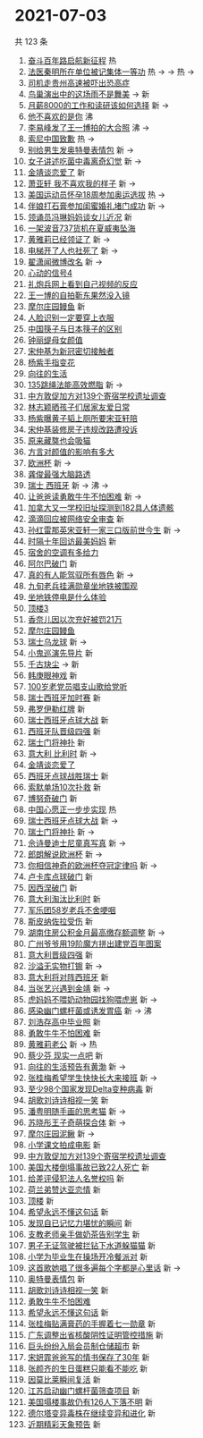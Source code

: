 # 2021-07-03

共 123 条

<!-- BEGIN -->
<!-- 最后更新时间 Sat Jul 03 2021 09:56:43 GMT+0800 (China Standard Time) -->

1. [奋斗百年路启航新征程](https://s.weibo.com//weibo?q=%23%E5%A5%8B%E6%96%97%E7%99%BE%E5%B9%B4%E8%B7%AF%E5%90%AF%E8%88%AA%E6%96%B0%E5%BE%81%E7%A8%8B%23&Refer=new_time)
   热
2. [法医秦明所在单位被记集体一等功](https://s.weibo.com//weibo?q=%23%E6%B3%95%E5%8C%BB%E7%A7%A6%E6%98%8E%E6%89%80%E5%9C%A8%E5%8D%95%E4%BD%8D%E8%A2%AB%E8%AE%B0%E9%9B%86%E4%BD%93%E4%B8%80%E7%AD%89%E5%8A%9F%23&Refer=top)
   热 -> -> 热 ->
3. [司机走贵州高速被吓出恐高症](https://s.weibo.com//weibo?q=%23%E5%8F%B8%E6%9C%BA%E8%B5%B0%E8%B4%B5%E5%B7%9E%E9%AB%98%E9%80%9F%E8%A2%AB%E5%90%93%E5%87%BA%E6%81%90%E9%AB%98%E7%97%87%23&Refer=top)
4. [鸟巢演出中的这场雨不是舞美](https://s.weibo.com//weibo?q=%23%E9%B8%9F%E5%B7%A2%E6%BC%94%E5%87%BA%E4%B8%AD%E7%9A%84%E8%BF%99%E5%9C%BA%E9%9B%A8%E4%B8%8D%E6%98%AF%E8%88%9E%E7%BE%8E%23&Refer=top)
   -> 新
5. [月薪8000的工作和读研该如何选择](https://s.weibo.com//weibo?q=%23%E6%9C%88%E8%96%AA8000%E7%9A%84%E5%B7%A5%E4%BD%9C%E5%92%8C%E8%AF%BB%E7%A0%94%E8%AF%A5%E5%A6%82%E4%BD%95%E9%80%89%E6%8B%A9%23&Refer=top)
   新 ->
6. [他不喜欢的是你](https://s.weibo.com//weibo?q=%23%E4%BB%96%E4%B8%8D%E5%96%9C%E6%AC%A2%E7%9A%84%E6%98%AF%E4%BD%A0%23&Refer=top)
   沸
7. [李易峰发了王一博拍的大合照](https://s.weibo.com//weibo?q=%23%E6%9D%8E%E6%98%93%E5%B3%B0%E5%8F%91%E4%BA%86%E7%8E%8B%E4%B8%80%E5%8D%9A%E6%8B%8D%E7%9A%84%E5%A4%A7%E5%90%88%E7%85%A7%23&Refer=top)
   沸 ->
8. [索尼中国致歉](https://s.weibo.com//weibo?q=%23%E7%B4%A2%E5%B0%BC%E4%B8%AD%E5%9B%BD%E8%87%B4%E6%AD%89%23&Refer=top)
   热 ->
9. [别给男生发奥特曼表情包](https://s.weibo.com//weibo?q=%23%E5%88%AB%E7%BB%99%E7%94%B7%E7%94%9F%E5%8F%91%E5%A5%A5%E7%89%B9%E6%9B%BC%E8%A1%A8%E6%83%85%E5%8C%85%23&Refer=top)
   新 ->
10. [女子讲述吃菌中毒离奇幻觉](https://s.weibo.com//weibo?q=%23%E5%A5%B3%E5%AD%90%E8%AE%B2%E8%BF%B0%E5%90%83%E8%8F%8C%E4%B8%AD%E6%AF%92%E7%A6%BB%E5%A5%87%E5%B9%BB%E8%A7%89%23&Refer=top)
    新 ->
11. [金靖谈恋爱了](https://s.weibo.com//weibo?q=%E9%87%91%E9%9D%96%E8%B0%88%E6%81%8B%E7%88%B1%E4%BA%86&Refer=top)
    新
12. [萧亚轩 我不喜欢我的样子](https://s.weibo.com//weibo?q=%E8%90%A7%E4%BA%9A%E8%BD%A9%20%E6%88%91%E4%B8%8D%E5%96%9C%E6%AC%A2%E6%88%91%E7%9A%84%E6%A0%B7%E5%AD%90&Refer=top)
    新 ->
13. [美国运动员怀孕18周参加奥运选拔](https://s.weibo.com//weibo?q=%23%E7%BE%8E%E5%9B%BD%E8%BF%90%E5%8A%A8%E5%91%98%E6%80%80%E5%AD%9518%E5%91%A8%E5%8F%82%E5%8A%A0%E5%A5%A5%E8%BF%90%E9%80%89%E6%8B%94%23&Refer=top)
    热 ->
14. [伴娘打石膏参加闺蜜婚礼堵门成功](https://s.weibo.com//weibo?q=%23%E4%BC%B4%E5%A8%98%E6%89%93%E7%9F%B3%E8%86%8F%E5%8F%82%E5%8A%A0%E9%97%BA%E8%9C%9C%E5%A9%9A%E7%A4%BC%E5%A0%B5%E9%97%A8%E6%88%90%E5%8A%9F%23&Refer=top)
    新 ->
15. [领诵员冯琳妈妈谈女儿近况](https://s.weibo.com//weibo?q=%23%E9%A2%86%E8%AF%B5%E5%91%98%E5%86%AF%E7%90%B3%E5%A6%88%E5%A6%88%E8%B0%88%E5%A5%B3%E5%84%BF%E8%BF%91%E5%86%B5%23&Refer=top)
    新
16. [一架波音737货机在夏威夷坠海](https://s.weibo.com//weibo?q=%23%E4%B8%80%E6%9E%B6%E6%B3%A2%E9%9F%B3737%E8%B4%A7%E6%9C%BA%E5%9C%A8%E5%A4%8F%E5%A8%81%E5%A4%B7%E5%9D%A0%E6%B5%B7%23&Refer=top)
17. [黄雅莉已经领证了](https://s.weibo.com//weibo?q=%23%E9%BB%84%E9%9B%85%E8%8E%89%E5%B7%B2%E7%BB%8F%E9%A2%86%E8%AF%81%E4%BA%86%23&Refer=top)
    新 ->
18. [电梯开了人也社死了](https://s.weibo.com//weibo?q=%23%E7%94%B5%E6%A2%AF%E5%BC%80%E4%BA%86%E4%BA%BA%E4%B9%9F%E7%A4%BE%E6%AD%BB%E4%BA%86%23&Refer=top)
    新 ->
19. [翟潇闻微博改名](https://s.weibo.com//weibo?q=%23%E7%BF%9F%E6%BD%87%E9%97%BB%E5%BE%AE%E5%8D%9A%E6%94%B9%E5%90%8D%23&Refer=top)
    新 ->
20. [心动的信号4](https://s.weibo.com//weibo?q=%23%E5%BF%83%E5%8A%A8%E7%9A%84%E4%BF%A1%E5%8F%B74%23&Refer=top)
21. [礼炮兵网上看到自己视频的反应](https://s.weibo.com//weibo?q=%23%E7%A4%BC%E7%82%AE%E5%85%B5%E7%BD%91%E4%B8%8A%E7%9C%8B%E5%88%B0%E8%87%AA%E5%B7%B1%E8%A7%86%E9%A2%91%E7%9A%84%E5%8F%8D%E5%BA%94%23&Refer=top)
22. [王一博的自拍靳东果然没入镜](https://s.weibo.com//weibo?q=%23%E7%8E%8B%E4%B8%80%E5%8D%9A%E7%9A%84%E8%87%AA%E6%8B%8D%E9%9D%B3%E4%B8%9C%E6%9E%9C%E7%84%B6%E6%B2%A1%E5%85%A5%E9%95%9C%23&Refer=top)
23. [摩尔庄园鳗鱼](https://s.weibo.com//weibo?q=%E6%91%A9%E5%B0%94%E5%BA%84%E5%9B%AD%E9%B3%97%E9%B1%BC&Refer=top)
    新
24. [人脸识别一定要穿上衣服](https://s.weibo.com//weibo?q=%23%E4%BA%BA%E8%84%B8%E8%AF%86%E5%88%AB%E4%B8%80%E5%AE%9A%E8%A6%81%E7%A9%BF%E4%B8%8A%E8%A1%A3%E6%9C%8D%23&Refer=top)
25. [中国筷子与日本筷子的区别](https://s.weibo.com//weibo?q=%23%E4%B8%AD%E5%9B%BD%E7%AD%B7%E5%AD%90%E4%B8%8E%E6%97%A5%E6%9C%AC%E7%AD%B7%E5%AD%90%E7%9A%84%E5%8C%BA%E5%88%AB%23&Refer=top)
26. [钟丽缇母女颜值](https://s.weibo.com//weibo?q=%23%E9%92%9F%E4%B8%BD%E7%BC%87%E6%AF%8D%E5%A5%B3%E9%A2%9C%E5%80%BC%23&Refer=top)
27. [宋仲基为新冠密切接触者](https://s.weibo.com//weibo?q=%23%E5%AE%8B%E4%BB%B2%E5%9F%BA%E4%B8%BA%E6%96%B0%E5%86%A0%E5%AF%86%E5%88%87%E6%8E%A5%E8%A7%A6%E8%80%85%23&Refer=top)
28. [杨紫手指变花](https://s.weibo.com//weibo?q=%23%E6%9D%A8%E7%B4%AB%E6%89%8B%E6%8C%87%E5%8F%98%E8%8A%B1%23&Refer=top)
29. [向往的生活](https://s.weibo.com//weibo?q=%E5%90%91%E5%BE%80%E7%9A%84%E7%94%9F%E6%B4%BB&Refer=top)
30. [135跳绳法能高效燃脂](https://s.weibo.com//weibo?q=%23135%E8%B7%B3%E7%BB%B3%E6%B3%95%E8%83%BD%E9%AB%98%E6%95%88%E7%87%83%E8%84%82%23&Refer=top)
    新 ->
31. [中方敦促加方对139个寄宿学校遗址调查](https://s.weibo.com//weibo?q=%E4%B8%AD%E6%96%B9%E6%95%A6%E4%BF%83%E5%8A%A0%E6%96%B9%E5%AF%B9139%E4%B8%AA%E5%AF%84%E5%AE%BF%E5%AD%A6%E6%A0%A1%E9%81%97%E5%9D%80%E8%B0%83%E6%9F%A5&Refer=top)
32. [林志颖晒孩子们居家友爱日常](https://s.weibo.com//weibo?q=%23%E6%9E%97%E5%BF%97%E9%A2%96%E6%99%92%E5%AD%A9%E5%AD%90%E4%BB%AC%E5%B1%85%E5%AE%B6%E5%8F%8B%E7%88%B1%E6%97%A5%E5%B8%B8%23&Refer=top)
33. [杨紫曝黄子韬上厕所要宋亚轩陪](https://s.weibo.com//weibo?q=%23%E6%9D%A8%E7%B4%AB%E6%9B%9D%E9%BB%84%E5%AD%90%E9%9F%AC%E4%B8%8A%E5%8E%95%E6%89%80%E8%A6%81%E5%AE%8B%E4%BA%9A%E8%BD%A9%E9%99%AA%23&Refer=top)
34. [宋仲基装修房子违规改路遭投诉](https://s.weibo.com//weibo?q=%23%E5%AE%8B%E4%BB%B2%E5%9F%BA%E8%A3%85%E4%BF%AE%E6%88%BF%E5%AD%90%E8%BF%9D%E8%A7%84%E6%94%B9%E8%B7%AF%E9%81%AD%E6%8A%95%E8%AF%89%23&Refer=top)
35. [原来藏獒也会吸猫](https://s.weibo.com//weibo?q=%23%E5%8E%9F%E6%9D%A5%E8%97%8F%E7%8D%92%E4%B9%9F%E4%BC%9A%E5%90%B8%E7%8C%AB%23&Refer=top)
36. [方言对颜值的影响有多大](https://s.weibo.com//weibo?q=%23%E6%96%B9%E8%A8%80%E5%AF%B9%E9%A2%9C%E5%80%BC%E7%9A%84%E5%BD%B1%E5%93%8D%E6%9C%89%E5%A4%9A%E5%A4%A7%23&Refer=top)
37. [欧洲杯](https://s.weibo.com//weibo?q=%E6%AC%A7%E6%B4%B2%E6%9D%AF&Refer=top) 新
    ->
38. [龚俊最强大脑路透](https://s.weibo.com//weibo?q=%23%E9%BE%9A%E4%BF%8A%E6%9C%80%E5%BC%BA%E5%A4%A7%E8%84%91%E8%B7%AF%E9%80%8F%23&Refer=top)
39. [瑞士 西班牙](https://s.weibo.com//weibo?q=%E7%91%9E%E5%A3%AB%20%E8%A5%BF%E7%8F%AD%E7%89%99&Refer=top)
    新 -> 沸 ->
40. [让爸爸读勇敢牛牛不怕困难](https://s.weibo.com//weibo?q=%23%E8%AE%A9%E7%88%B8%E7%88%B8%E8%AF%BB%E5%8B%87%E6%95%A2%E7%89%9B%E7%89%9B%E4%B8%8D%E6%80%95%E5%9B%B0%E9%9A%BE%23&Refer=top)
    新 ->
41. [加拿大又一学校旧址探测到182具人体遗骸](https://s.weibo.com//weibo?q=%23%E5%8A%A0%E6%8B%BF%E5%A4%A7%E5%8F%88%E4%B8%80%E5%AD%A6%E6%A0%A1%E6%97%A7%E5%9D%80%E6%8E%A2%E6%B5%8B%E5%88%B0182%E5%85%B7%E4%BA%BA%E4%BD%93%E9%81%97%E9%AA%B8%23&Refer=top)
42. [滴滴回应被网络安全审查](https://s.weibo.com//weibo?q=%23%E6%BB%B4%E6%BB%B4%E5%9B%9E%E5%BA%94%E8%A2%AB%E7%BD%91%E7%BB%9C%E5%AE%89%E5%85%A8%E5%AE%A1%E6%9F%A5%23&Refer=top)
    新
43. [孙红雷那英宋亚轩一家三口版前世今生](https://s.weibo.com//weibo?q=%23%E5%AD%99%E7%BA%A2%E9%9B%B7%E9%82%A3%E8%8B%B1%E5%AE%8B%E4%BA%9A%E8%BD%A9%E4%B8%80%E5%AE%B6%E4%B8%89%E5%8F%A3%E7%89%88%E5%89%8D%E4%B8%96%E4%BB%8A%E7%94%9F%23&Refer=top)
    新 ->
44. [时隔十年回访最美妈妈](https://s.weibo.com//weibo?q=%23%E6%97%B6%E9%9A%94%E5%8D%81%E5%B9%B4%E5%9B%9E%E8%AE%BF%E6%9C%80%E7%BE%8E%E5%A6%88%E5%A6%88%23&Refer=top)
    新
45. [宿舍的空调有多给力](https://s.weibo.com//weibo?q=%23%E5%AE%BF%E8%88%8D%E7%9A%84%E7%A9%BA%E8%B0%83%E6%9C%89%E5%A4%9A%E7%BB%99%E5%8A%9B%23&Refer=top)
46. [阿尔巴破门](https://s.weibo.com//weibo?q=%E9%98%BF%E5%B0%94%E5%B7%B4%E7%A0%B4%E9%97%A8&Refer=top)
    新
47. [真的有人能驾驭所有唇色](https://s.weibo.com//weibo?q=%23%E7%9C%9F%E7%9A%84%E6%9C%89%E4%BA%BA%E8%83%BD%E9%A9%BE%E9%A9%AD%E6%89%80%E6%9C%89%E5%94%87%E8%89%B2%23&Refer=top)
    新 ->
48. [九旬老兵挂满勋章坐地铁被围观](https://s.weibo.com//weibo?q=%23%E4%B9%9D%E6%97%AC%E8%80%81%E5%85%B5%E6%8C%82%E6%BB%A1%E5%8B%8B%E7%AB%A0%E5%9D%90%E5%9C%B0%E9%93%81%E8%A2%AB%E5%9B%B4%E8%A7%82%23&Refer=top)
49. [坐地铁停电是什么体验](https://s.weibo.com//weibo?q=%23%E5%9D%90%E5%9C%B0%E9%93%81%E5%81%9C%E7%94%B5%E6%98%AF%E4%BB%80%E4%B9%88%E4%BD%93%E9%AA%8C%23&Refer=top)
50. [顶楼3](https://s.weibo.com//weibo?q=%23%E9%A1%B6%E6%A5%BC3%23&Refer=top)
51. [香奈儿因以次充好被罚21万](https://s.weibo.com//weibo?q=%23%E9%A6%99%E5%A5%88%E5%84%BF%E5%9B%A0%E4%BB%A5%E6%AC%A1%E5%85%85%E5%A5%BD%E8%A2%AB%E7%BD%9A21%E4%B8%87%23&Refer=top)
52. [摩尔庄园鳗鱼](https://s.weibo.com//weibo?q=%23%E6%91%A9%E5%B0%94%E5%BA%84%E5%9B%AD%E9%B3%97%E9%B1%BC%23&Refer=top)
53. [瑞士乌龙球](https://s.weibo.com//weibo?q=%E7%91%9E%E5%A3%AB%E4%B9%8C%E9%BE%99%E7%90%83&Refer=top)
    新 ->
54. [小鬼巡演先导片](https://s.weibo.com//weibo?q=%23%E5%B0%8F%E9%AC%BC%E5%B7%A1%E6%BC%94%E5%85%88%E5%AF%BC%E7%89%87%23&Refer=top)
    新
55. [千古玦尘](https://s.weibo.com//weibo?q=%E5%8D%83%E5%8F%A4%E7%8E%A6%E5%B0%98&Refer=top)
    -> 新
56. [韩庚眼神戏](https://s.weibo.com//weibo?q=%23%E9%9F%A9%E5%BA%9A%E7%9C%BC%E7%A5%9E%E6%88%8F%23&Refer=top)
    新
57. [100岁老党员唱支山歌给党听](https://s.weibo.com//weibo?q=%23100%E5%B2%81%E8%80%81%E5%85%9A%E5%91%98%E5%94%B1%E6%94%AF%E5%B1%B1%E6%AD%8C%E7%BB%99%E5%85%9A%E5%90%AC%23&Refer=top)
58. [瑞士西班牙加时赛](https://s.weibo.com//weibo?q=%E7%91%9E%E5%A3%AB%E8%A5%BF%E7%8F%AD%E7%89%99%E5%8A%A0%E6%97%B6%E8%B5%9B&Refer=top)
    新
59. [弗罗伊勒红牌](https://s.weibo.com//weibo?q=%E5%BC%97%E7%BD%97%E4%BC%8A%E5%8B%92%E7%BA%A2%E7%89%8C&Refer=top)
    新
60. [瑞士西班牙点球大战](https://s.weibo.com//weibo?q=%E7%91%9E%E5%A3%AB%E8%A5%BF%E7%8F%AD%E7%89%99%E7%82%B9%E7%90%83%E5%A4%A7%E6%88%98&Refer=top)
    新
61. [西班牙队晋级四强](https://s.weibo.com//weibo?q=%23%E8%A5%BF%E7%8F%AD%E7%89%99%E9%98%9F%E6%99%8B%E7%BA%A7%E5%9B%9B%E5%BC%BA%23&Refer=top)
    新
62. [瑞士门将神扑](https://s.weibo.com//weibo?q=%E7%91%9E%E5%A3%AB%E9%97%A8%E5%B0%86%E7%A5%9E%E6%89%91&Refer=top)
    新
63. [意大利 比利时](https://s.weibo.com//weibo?q=%E6%84%8F%E5%A4%A7%E5%88%A9%20%E6%AF%94%E5%88%A9%E6%97%B6&Refer=top)
    新 ->
64. [金靖谈恋爱了](https://s.weibo.com//weibo?q=%23%E9%87%91%E9%9D%96%E8%B0%88%E6%81%8B%E7%88%B1%E4%BA%86%23&Refer=top)
65. [西班牙点球战胜瑞士](https://s.weibo.com//weibo?q=%23%E8%A5%BF%E7%8F%AD%E7%89%99%E7%82%B9%E7%90%83%E6%88%98%E8%83%9C%E7%91%9E%E5%A3%AB%23&Refer=top)
    新
66. [索默单场10次扑救](https://s.weibo.com//weibo?q=%E7%B4%A2%E9%BB%98%E5%8D%95%E5%9C%BA10%E6%AC%A1%E6%89%91%E6%95%91&Refer=top)
    新
67. [博努奇破门](https://s.weibo.com//weibo?q=%E5%8D%9A%E5%8A%AA%E5%A5%87%E7%A0%B4%E9%97%A8&Refer=top)
    新
68. [中国心愿正一步步实现](https://s.weibo.com//weibo?q=%23%E4%B8%AD%E5%9B%BD%E5%BF%83%E6%84%BF%E6%AD%A3%E4%B8%80%E6%AD%A5%E6%AD%A5%E5%AE%9E%E7%8E%B0%23&Refer=new_time)
    热
69. [瑞士西班牙点球大战](https://s.weibo.com//weibo?q=%23%E7%91%9E%E5%A3%AB%E8%A5%BF%E7%8F%AD%E7%89%99%E7%82%B9%E7%90%83%E5%A4%A7%E6%88%98%23&Refer=top)
    新 ->
70. [瑞士门将神扑](https://s.weibo.com//weibo?q=%23%E7%91%9E%E5%A3%AB%E9%97%A8%E5%B0%86%E7%A5%9E%E6%89%91%23&Refer=top)
    新 ->
71. [佘诗曼迪士尼童真写真](https://s.weibo.com//weibo?q=%23%E4%BD%98%E8%AF%97%E6%9B%BC%E8%BF%AA%E5%A3%AB%E5%B0%BC%E7%AB%A5%E7%9C%9F%E5%86%99%E7%9C%9F%23&Refer=top)
    新 ->
72. [郎朗解说欧洲杯](https://s.weibo.com//weibo?q=%23%E9%83%8E%E6%9C%97%E8%A7%A3%E8%AF%B4%E6%AC%A7%E6%B4%B2%E6%9D%AF%23&Refer=top)
    新 ->
73. [你相信神奇的欧洲杯夺冠定律吗](https://s.weibo.com//weibo?q=%23%E4%BD%A0%E7%9B%B8%E4%BF%A1%E7%A5%9E%E5%A5%87%E7%9A%84%E6%AC%A7%E6%B4%B2%E6%9D%AF%E5%A4%BA%E5%86%A0%E5%AE%9A%E5%BE%8B%E5%90%97%23&Refer=top)
    新 ->
74. [卢卡库点球破门](https://s.weibo.com//weibo?q=%E5%8D%A2%E5%8D%A1%E5%BA%93%E7%82%B9%E7%90%83%E7%A0%B4%E9%97%A8&Refer=top)
    新
75. [因西涅破门](https://s.weibo.com//weibo?q=%E5%9B%A0%E8%A5%BF%E6%B6%85%E7%A0%B4%E9%97%A8&Refer=top)
    新
76. [意大利淘汰比利时](https://s.weibo.com//weibo?q=%E6%84%8F%E5%A4%A7%E5%88%A9%E6%B7%98%E6%B1%B0%E6%AF%94%E5%88%A9%E6%97%B6&Refer=top)
    新
77. [军乐团58岁老兵不舍哽咽](https://s.weibo.com//weibo?q=%23%E5%86%9B%E4%B9%90%E5%9B%A258%E5%B2%81%E8%80%81%E5%85%B5%E4%B8%8D%E8%88%8D%E5%93%BD%E5%92%BD%23&Refer=top)
78. [斯皮纳佐拉受伤](https://s.weibo.com//weibo?q=%E6%96%AF%E7%9A%AE%E7%BA%B3%E4%BD%90%E6%8B%89%E5%8F%97%E4%BC%A4&Refer=top)
    新
79. [湖南住房公积金月最高缴存额调整](https://s.weibo.com//weibo?q=%23%E6%B9%96%E5%8D%97%E4%BD%8F%E6%88%BF%E5%85%AC%E7%A7%AF%E9%87%91%E6%9C%88%E6%9C%80%E9%AB%98%E7%BC%B4%E5%AD%98%E9%A2%9D%E8%B0%83%E6%95%B4%23&Refer=top)
    新 ->
80. [广州爷爷用19阶魔方拼出建党百年图案](https://s.weibo.com//weibo?q=%23%E5%B9%BF%E5%B7%9E%E7%88%B7%E7%88%B7%E7%94%A819%E9%98%B6%E9%AD%94%E6%96%B9%E6%8B%BC%E5%87%BA%E5%BB%BA%E5%85%9A%E7%99%BE%E5%B9%B4%E5%9B%BE%E6%A1%88%23&Refer=top)
81. [意大利晋级四强](https://s.weibo.com//weibo?q=%23%E6%84%8F%E5%A4%A7%E5%88%A9%E6%99%8B%E7%BA%A7%E5%9B%9B%E5%BC%BA%23&Refer=top)
    新
82. [沙溢无实物打镲](https://s.weibo.com//weibo?q=%23%E6%B2%99%E6%BA%A2%E6%97%A0%E5%AE%9E%E7%89%A9%E6%89%93%E9%95%B2%23&Refer=top)
    新 ->
83. [意大利将对阵西班牙](https://s.weibo.com//weibo?q=%E6%84%8F%E5%A4%A7%E5%88%A9%E5%B0%86%E5%AF%B9%E9%98%B5%E8%A5%BF%E7%8F%AD%E7%89%99&Refer=top)
    新
84. [当张艺兴遇到金靖](https://s.weibo.com//weibo?q=%23%E5%BD%93%E5%BC%A0%E8%89%BA%E5%85%B4%E9%81%87%E5%88%B0%E9%87%91%E9%9D%96%23&Refer=top)
    新 ->
85. [虎妈妈不喂奶动物园找狗喂虎崽](https://s.weibo.com//weibo?q=%23%E8%99%8E%E5%A6%88%E5%A6%88%E4%B8%8D%E5%96%82%E5%A5%B6%E5%8A%A8%E7%89%A9%E5%9B%AD%E6%89%BE%E7%8B%97%E5%96%82%E8%99%8E%E5%B4%BD%23&Refer=top)
    新 ->
86. [感染幽门螺杆菌或诱发胃癌](https://s.weibo.com//weibo?q=%23%E6%84%9F%E6%9F%93%E5%B9%BD%E9%97%A8%E8%9E%BA%E6%9D%86%E8%8F%8C%E6%88%96%E8%AF%B1%E5%8F%91%E8%83%83%E7%99%8C%23&Refer=top)
    新 -> 沸
87. [刘浩存高中毕业照](https://s.weibo.com//weibo?q=%23%E5%88%98%E6%B5%A9%E5%AD%98%E9%AB%98%E4%B8%AD%E6%AF%95%E4%B8%9A%E7%85%A7%23&Refer=top)
    新
88. [勇敢牛牛不怕困难](https://s.weibo.com//weibo?q=%E5%8B%87%E6%95%A2%E7%89%9B%E7%89%9B%E4%B8%8D%E6%80%95%E5%9B%B0%E9%9A%BE&Refer=top)
    新
89. [黄雅莉老公](https://s.weibo.com//weibo?q=%E9%BB%84%E9%9B%85%E8%8E%89%E8%80%81%E5%85%AC&Refer=top)
    新 -> 热
90. [蔡少芬 现实一点吧](https://s.weibo.com//weibo?q=%E8%94%A1%E5%B0%91%E8%8A%AC%20%E7%8E%B0%E5%AE%9E%E4%B8%80%E7%82%B9%E5%90%A7&Refer=top)
    新
91. [向往的生活预告有黄渤](https://s.weibo.com//weibo?q=%23%E5%90%91%E5%BE%80%E7%9A%84%E7%94%9F%E6%B4%BB%E9%A2%84%E5%91%8A%E6%9C%89%E9%BB%84%E6%B8%A4%23&Refer=top)
    新 ->
92. [张桂梅希望学生快快长大来接班](https://s.weibo.com//weibo?q=%23%E5%BC%A0%E6%A1%82%E6%A2%85%E5%B8%8C%E6%9C%9B%E5%AD%A6%E7%94%9F%E5%BF%AB%E5%BF%AB%E9%95%BF%E5%A4%A7%E6%9D%A5%E6%8E%A5%E7%8F%AD%23&Refer=top)
    新 ->
93. [至少98个国家发现Delta变种病毒](https://s.weibo.com//weibo?q=%23%E8%87%B3%E5%B0%9198%E4%B8%AA%E5%9B%BD%E5%AE%B6%E5%8F%91%E7%8E%B0Delta%E5%8F%98%E7%A7%8D%E7%97%85%E6%AF%92%23&Refer=top)
    新
94. [胡歌刘诗诗相视一笑](https://s.weibo.com//weibo?q=%E8%83%A1%E6%AD%8C%E5%88%98%E8%AF%97%E8%AF%97%E7%9B%B8%E8%A7%86%E4%B8%80%E7%AC%91&Refer=top)
    新
95. [潘粤明随手画的思考猫](https://s.weibo.com//weibo?q=%23%E6%BD%98%E7%B2%A4%E6%98%8E%E9%9A%8F%E6%89%8B%E7%94%BB%E7%9A%84%E6%80%9D%E8%80%83%E7%8C%AB%23&Refer=top)
    新 ->
96. [苏晓彤王子奇萌探合体](https://s.weibo.com//weibo?q=%23%E8%8B%8F%E6%99%93%E5%BD%A4%E7%8E%8B%E5%AD%90%E5%A5%87%E8%90%8C%E6%8E%A2%E5%90%88%E4%BD%93%23&Refer=top)
    新 ->
97. [摩尔庄园泥鳅](https://s.weibo.com//weibo?q=%23%E6%91%A9%E5%B0%94%E5%BA%84%E5%9B%AD%E6%B3%A5%E9%B3%85%23&Refer=top)
    新 ->
98. [小学课文拍成电影](https://s.weibo.com//weibo?q=%23%E5%B0%8F%E5%AD%A6%E8%AF%BE%E6%96%87%E6%8B%8D%E6%88%90%E7%94%B5%E5%BD%B1%23&Refer=top)
    新
99. [中方敦促加方对139个寄宿学校遗址调查](https://s.weibo.com//weibo?q=%23%E4%B8%AD%E6%96%B9%E6%95%A6%E4%BF%83%E5%8A%A0%E6%96%B9%E5%AF%B9139%E4%B8%AA%E5%AF%84%E5%AE%BF%E5%AD%A6%E6%A0%A1%E9%81%97%E5%9D%80%E8%B0%83%E6%9F%A5%23&Refer=top)
100. [美国大楼倒塌事故已致22人死亡](https://s.weibo.com//weibo?q=%23%E7%BE%8E%E5%9B%BD%E5%A4%A7%E6%A5%BC%E5%80%92%E5%A1%8C%E4%BA%8B%E6%95%85%E5%B7%B2%E8%87%B422%E4%BA%BA%E6%AD%BB%E4%BA%A1%23&Refer=top)
     新
101. [给差评侵犯法人名誉权吗](https://s.weibo.com//weibo?q=%23%E7%BB%99%E5%B7%AE%E8%AF%84%E4%BE%B5%E7%8A%AF%E6%B3%95%E4%BA%BA%E5%90%8D%E8%AA%89%E6%9D%83%E5%90%97%23&Refer=top)
     新
102. [荷兰弟赞达亚恋情](https://s.weibo.com//weibo?q=%23%E8%8D%B7%E5%85%B0%E5%BC%9F%E8%B5%9E%E8%BE%BE%E4%BA%9A%E6%81%8B%E6%83%85%23&Refer=top)
     新
103. [顶楼](https://s.weibo.com//weibo?q=%E9%A1%B6%E6%A5%BC&Refer=top) 新
104. [希望永远不懂这句话](https://s.weibo.com//weibo?q=%E5%B8%8C%E6%9C%9B%E6%B0%B8%E8%BF%9C%E4%B8%8D%E6%87%82%E8%BF%99%E5%8F%A5%E8%AF%9D&Refer=top)
     新
105. [发现自已记忆力堪忧的瞬间](https://s.weibo.com//weibo?q=%23%E5%8F%91%E7%8E%B0%E8%87%AA%E5%B7%B2%E8%AE%B0%E5%BF%86%E5%8A%9B%E5%A0%AA%E5%BF%A7%E7%9A%84%E7%9E%AC%E9%97%B4%23&Refer=top)
     新
106. [支教老师亲手做奶茶告别学生](https://s.weibo.com//weibo?q=%23%E6%94%AF%E6%95%99%E8%80%81%E5%B8%88%E4%BA%B2%E6%89%8B%E5%81%9A%E5%A5%B6%E8%8C%B6%E5%91%8A%E5%88%AB%E5%AD%A6%E7%94%9F%23&Refer=top)
     新
107. [男子无证驾驶被拦钻下水道躲猫猫](https://s.weibo.com//weibo?q=%23%E7%94%B7%E5%AD%90%E6%97%A0%E8%AF%81%E9%A9%BE%E9%A9%B6%E8%A2%AB%E6%8B%A6%E9%92%BB%E4%B8%8B%E6%B0%B4%E9%81%93%E8%BA%B2%E7%8C%AB%E7%8C%AB%23&Refer=top)
     新
108. [小学为毕业生在操场开冷餐派对](https://s.weibo.com//weibo?q=%23%E5%B0%8F%E5%AD%A6%E4%B8%BA%E6%AF%95%E4%B8%9A%E7%94%9F%E5%9C%A8%E6%93%8D%E5%9C%BA%E5%BC%80%E5%86%B7%E9%A4%90%E6%B4%BE%E5%AF%B9%23&Refer=top)
     新
109. [这首歌她唱了很多遍每个字都是心里话](https://s.weibo.com//weibo?q=%23%E8%BF%99%E9%A6%96%E6%AD%8C%E5%A5%B9%E5%94%B1%E4%BA%86%E5%BE%88%E5%A4%9A%E9%81%8D%E6%AF%8F%E4%B8%AA%E5%AD%97%E9%83%BD%E6%98%AF%E5%BF%83%E9%87%8C%E8%AF%9D%23&Refer=top)
     新 ->
110. [奥特曼表情包](https://s.weibo.com//weibo?q=%E5%A5%A5%E7%89%B9%E6%9B%BC%E8%A1%A8%E6%83%85%E5%8C%85&Refer=top)
     新
111. [胡歌刘诗诗相视一笑](https://s.weibo.com//weibo?q=%23%E8%83%A1%E6%AD%8C%E5%88%98%E8%AF%97%E8%AF%97%E7%9B%B8%E8%A7%86%E4%B8%80%E7%AC%91%23&Refer=top)
     新
112. [勇敢牛牛不怕困难](https://s.weibo.com//weibo?q=%23%E5%8B%87%E6%95%A2%E7%89%9B%E7%89%9B%E4%B8%8D%E6%80%95%E5%9B%B0%E9%9A%BE%23&Refer=top)
113. [希望永远不懂这句话](https://s.weibo.com//weibo?q=%23%E5%B8%8C%E6%9C%9B%E6%B0%B8%E8%BF%9C%E4%B8%8D%E6%87%82%E8%BF%99%E5%8F%A5%E8%AF%9D%23&Refer=top)
     新
114. [张桂梅贴满膏药的手握着七一勋章](https://s.weibo.com//weibo?q=%23%E5%BC%A0%E6%A1%82%E6%A2%85%E8%B4%B4%E6%BB%A1%E8%86%8F%E8%8D%AF%E7%9A%84%E6%89%8B%E6%8F%A1%E7%9D%80%E4%B8%83%E4%B8%80%E5%8B%8B%E7%AB%A0%23&Refer=top)
     新
115. [广东调整出省核酸阴性证明管控措施](https://s.weibo.com//weibo?q=%23%E5%B9%BF%E4%B8%9C%E8%B0%83%E6%95%B4%E5%87%BA%E7%9C%81%E6%A0%B8%E9%85%B8%E9%98%B4%E6%80%A7%E8%AF%81%E6%98%8E%E7%AE%A1%E6%8E%A7%E6%8E%AA%E6%96%BD%23&Refer=top)
     新
116. [巨头纷纷入局会员制仓储超市](https://s.weibo.com//weibo?q=%23%E5%B7%A8%E5%A4%B4%E7%BA%B7%E7%BA%B7%E5%85%A5%E5%B1%80%E4%BC%9A%E5%91%98%E5%88%B6%E4%BB%93%E5%82%A8%E8%B6%85%E5%B8%82%23&Refer=top)
     新
117. [宋妍霏爸爸写的情书保存了30年](https://s.weibo.com//weibo?q=%23%E5%AE%8B%E5%A6%8D%E9%9C%8F%E7%88%B8%E7%88%B8%E5%86%99%E7%9A%84%E6%83%85%E4%B9%A6%E4%BF%9D%E5%AD%98%E4%BA%8630%E5%B9%B4%23&Refer=top)
     新
118. [张颜齐的生日蛋糕只能看不能吃](https://s.weibo.com//weibo?q=%23%E5%BC%A0%E9%A2%9C%E9%BD%90%E7%9A%84%E7%94%9F%E6%97%A5%E8%9B%8B%E7%B3%95%E5%8F%AA%E8%83%BD%E7%9C%8B%E4%B8%8D%E8%83%BD%E5%90%83%23&Refer=top)
     新
119. [因莫比莱瞬间复活](https://s.weibo.com//weibo?q=%23%E5%9B%A0%E8%8E%AB%E6%AF%94%E8%8E%B1%E7%9E%AC%E9%97%B4%E5%A4%8D%E6%B4%BB%23&Refer=top)
     新
120. [江苏启动幽门螺杆菌筛查项目](https://s.weibo.com//weibo?q=%E6%B1%9F%E8%8B%8F%E5%90%AF%E5%8A%A8%E5%B9%BD%E9%97%A8%E8%9E%BA%E6%9D%86%E8%8F%8C%E7%AD%9B%E6%9F%A5%E9%A1%B9%E7%9B%AE&Refer=top)
     新
121. [美国塌楼事故仍有126人下落不明](https://s.weibo.com//weibo?q=%23%E7%BE%8E%E5%9B%BD%E5%A1%8C%E6%A5%BC%E4%BA%8B%E6%95%85%E4%BB%8D%E6%9C%89126%E4%BA%BA%E4%B8%8B%E8%90%BD%E4%B8%8D%E6%98%8E%23&Refer=top)
     新
122. [德尔塔变异毒株在继续变异和进化](https://s.weibo.com//weibo?q=%23%E5%BE%B7%E5%B0%94%E5%A1%94%E5%8F%98%E5%BC%82%E6%AF%92%E6%A0%AA%E5%9C%A8%E7%BB%A7%E7%BB%AD%E5%8F%98%E5%BC%82%E5%92%8C%E8%BF%9B%E5%8C%96%23&Refer=top)
     新
123. [近期精彩天象预告](https://s.weibo.com//weibo?q=%23%E8%BF%91%E6%9C%9F%E7%B2%BE%E5%BD%A9%E5%A4%A9%E8%B1%A1%E9%A2%84%E5%91%8A%23&Refer=top)
     新

<!-- END -->
